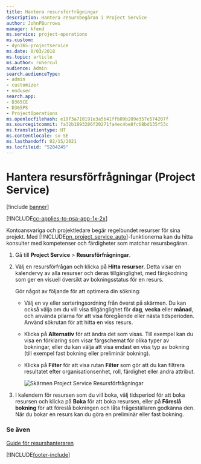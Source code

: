 ```yaml
---
title: Hantera resursförfrågningar
description: Hantera resursbegäran i Project Service
author: JohnPBurrows
manager: kfend
ms.service: project-operations
ms.custom:
- dyn365-projectservice
ms.date: 8/03/2018
ms.topic: article
ms.author: ruhercul
audience: Admin
search.audienceType:
- admin
- customizer
- enduser
search.app:
- D365CE
- D365PS
- ProjectOperations
ms.openlocfilehash: e19f3a710191e3a5b41ffb89b289e357e574207f
ms.sourcegitcommit: fa32b1893286f20271fa4ec4be8fc68bd135f53c
ms.translationtype: HT
ms.contentlocale: sv-SE
ms.lasthandoff: 02/15/2021
ms.locfileid: "5284245"
---
```

# <a name="manage-resource-requests-project-service"></a>Hantera resursförfrågningar (Project Service)

[!include [banner](../includes/psa-now-project-operations.md)]

[!INCLUDE[cc-applies-to-psa-app-1x-2x](../includes/cc-applies-to-psa-app-1x-2x.md)]

Kontoansvariga och projektledare begär regelbundet resurser för sina projekt. Med [!INCLUDE[pn_project_service_auto](../includes/pn-project-service-auto.md)]-funktionerna kan du hitta konsulter med kompetenser och färdigheter som matchar resursbegäran.  
  
1. Gå till **Project Service** > **Resursförfrågningar**.  
  
2. Välj en resursförfrågan och klicka på **Hitta resurser**. Detta visar en kalendervy av alla resurser och deras tillgänglighet, med färgkodning som ger en visuell översikt av bokningsstatus för en resurs.  
  
    Gör något av följande för att optimera din sökning:  
  
   -   Välj en vy eller sorteringsordning från överst på skärmen. Du kan också välja om du vill visa tillgänglighet för **dag**, **vecka** eller **månad**, och använda pilarna för att visa föregående eller nästa tidsperioden. Använd sökrutan för att hitta en viss resurs.  
  
   -   Klicka på **Alternativ** för att ändra det som visas. Till exempel kan du visa en förklaring som visar färgschemat för olika typer av bokningar, eller du kan välja att visa endast en viss typ av bokning (till exempel fast bokning eller preliminär bokning).  
  
   -   Klicka på **Filter** för att visa rutan **Filter** som gör att du kan filtrera resultatet efter organisationsenhet, roll, färdighet eller andra attribut.  
  
       ![Skärmen Project Service Resursförfrågningar](../psa/media/project-service-resource-request-screen.png "Skärmen Project Service Resursförfrågningar")  
  
3. I kalendern för resursen som du vill boka, välj tidsperiod för att boka resursen och klicka på **Boka** för att boka resursen, eller på **Föreslå bokning** för att föreslå bokningen och låta frågeställaren godkänna den. När du bokar en resurs kan du göra en preliminär eller fast bokning.  
  
### <a name="see-also"></a>Se även  
 [Guide för resurshanteraren](../psa/resource-manager-guide.md)


[!INCLUDE[footer-include](../includes/footer-banner.md)]